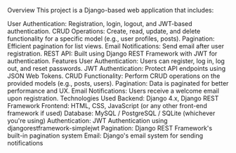 Overview
This project is a Django-based web application that includes:

User Authentication: Registration, login, logout, and JWT-based authentication.
CRUD Operations: Create, read, update, and delete functionality for a specific model (e.g., user profiles, posts).
Pagination: Efficient pagination for list views.
Email Notifications: Send email after user registration.
REST API: Built using Django REST Framework with JWT for authentication.
Features
User Authentication: Users can register, log in, log out, and reset passwords.
JWT Authentication: Protect API endpoints using JSON Web Tokens.
CRUD Functionality: Perform CRUD operations on the provided models (e.g., posts, users).
Pagination: Data is paginated for better performance and UX.
Email Notifications: Users receive a welcome email upon registration.
Technologies Used
Backend: Django 4.x, Django REST Framework
Frontend: HTML, CSS, JavaScript (or any other front-end framework if used)
Database: MySQL / PostgreSQL / SQLite (whichever you're using)
Authentication: JWT Authentication using djangorestframework-simplejwt
Pagination: Django REST Framework's built-in pagination system
Email: Django's email system for sending notifications

